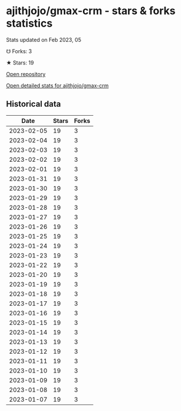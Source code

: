 # ajithjojo/gmax-crm - stars & forks statistics

Stats updated on Feb 2023, 05

☋ Forks: 3

★ Stars: 19

[Open repository](https://github.com/ajithjojo/gmax-crm)

[Open detailed stats for ajithjojo/gmax-crm](https://reviewgithub.com/rep/ajithjojo/gmax-crm)

## Historical data
| Date | Stars | Forks |
|------|-------|-------|
| 2023-02-05 | 19 | 3 | 
| 2023-02-04 | 19 | 3 | 
| 2023-02-03 | 19 | 3 | 
| 2023-02-02 | 19 | 3 | 
| 2023-02-01 | 19 | 3 | 
| 2023-01-31 | 19 | 3 | 
| 2023-01-30 | 19 | 3 | 
| 2023-01-29 | 19 | 3 | 
| 2023-01-28 | 19 | 3 | 
| 2023-01-27 | 19 | 3 | 
| 2023-01-26 | 19 | 3 | 
| 2023-01-25 | 19 | 3 | 
| 2023-01-24 | 19 | 3 | 
| 2023-01-23 | 19 | 3 | 
| 2023-01-22 | 19 | 3 | 
| 2023-01-20 | 19 | 3 | 
| 2023-01-19 | 19 | 3 | 
| 2023-01-18 | 19 | 3 | 
| 2023-01-17 | 19 | 3 | 
| 2023-01-16 | 19 | 3 | 
| 2023-01-15 | 19 | 3 | 
| 2023-01-14 | 19 | 3 | 
| 2023-01-13 | 19 | 3 | 
| 2023-01-12 | 19 | 3 | 
| 2023-01-11 | 19 | 3 | 
| 2023-01-10 | 19 | 3 | 
| 2023-01-09 | 19 | 3 | 
| 2023-01-08 | 19 | 3 | 
| 2023-01-07 | 19 | 3 | 

